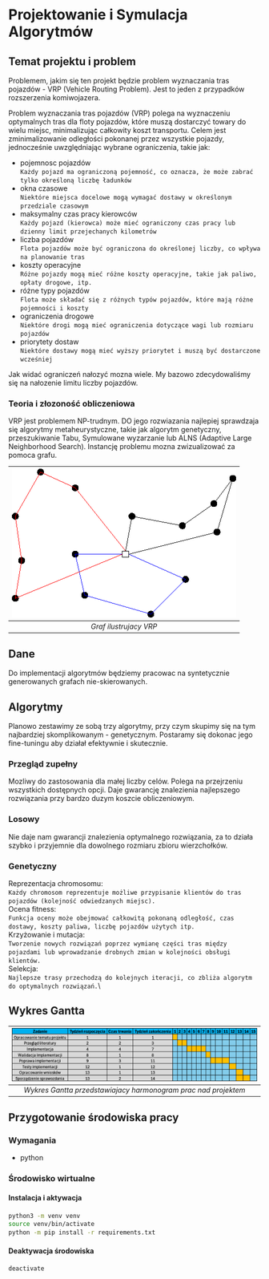 # Projektowanie i Symulacja Algorytmów

## Temat projektu i problem

Problemem, jakim się ten projekt będzie problem wyznaczania tras pojazdów - VRP (Vehicle Routing Problem).
Jest to jeden z przypadków rozszerzenia komiwojazera.

Problem wyznaczania tras pojazdów (VRP) polega na wyznaczeniu optymalnych tras dla floty pojazdów, które muszą dostarczyć towary do wielu miejsc, minimalizując całkowity koszt transportu. Celem jest zminimalizowanie odległości pokonanej przez wszystkie pojazdy, jednocześnie uwzględniając wybrane ograniczenia, takie jak:

- pojemnosc pojazdów \
   `Każdy pojazd ma ograniczoną pojemność, co oznacza, że może zabrać tylko określoną liczbę ładunków`
- okna czasowe \
   `Niektóre miejsca docelowe mogą wymagać dostawy w określonym przedziale czasowym`
- maksymalny czas pracy kierowców \
   `Każdy pojazd (kierowca) może mieć ograniczony czas pracy lub dzienny limit przejechanych kilometrów`
- liczba pojazdów \
   `Flota pojazdów może być ograniczona do określonej liczby, co wpływa na planowanie tras`
- koszty operacyjne \
   `Różne pojazdy mogą mieć różne koszty operacyjne, takie jak paliwo, opłaty drogowe, itp.`
- różne typy pojazdów \
   `Flota może składać się z różnych typów pojazdów, które mają różne pojemności i koszty`
- ograniczenia drogowe \
   `Niektóre drogi mogą mieć ograniczenia dotyczące wagi lub rozmiaru pojazdów`
- priorytety dostaw \
   `Niektóre dostawy mogą mieć wyższy priorytet i muszą być dostarczone wcześniej`

Jak widać ograniczeń nałozyć mozna wiele. My bazowo zdecydowaliśmy się na nałozenie limitu liczby pojazdów.

### Teoria i złozoność obliczeniowa

VRP jest problemem NP-trudnym. DO jego rozwiazania najlepiej sprawdzaja się algorytmy metaheurystyczne, takie jak algorytm genetyczny, przeszukiwanie Tabu, Symulowane wyzarzanie lub ALNS (Adaptive Large Neighborhood Search). Instancję problemu mozna zwizualizować za pomoca grafu.

| ![Graf ilustrujacy VRP](images/vrp-instance.png) |
|:--:|
| _Graf ilustrujacy VRP_ |



## Dane

Do implementacji algorytmów będziemy pracowac na syntetycznie generowanych grafach nie-skierowanych.

## Algorytmy

Planowo zestawimy ze sobą trzy algorytmy, przy czym skupimy się na tym najbardziej skomplikowanym - genetycznym. Postaramy się dokonac jego fine-tuningu aby działał efektywnie i skutecznie.

### Przegląd zupełny

Mozliwy do zastosowania dla małej liczby celów. Polega na przejrzeniu wszystkich dostępnych opcji. Daje gwarancję znalezienia najlepszego rozwiązania przy bardzo duzym koszcie obliczeniowym.

### Losowy

Nie daje nam gwarancji znalezienia optymalnego rozwiązania, za to działa szybko i przyjemnie dla dowolnego rozmiaru zbioru wierzchołków.

### Genetyczny

Reprezentacja chromosomu: \
`Każdy chromosom reprezentuje możliwe przypisanie klientów do tras pojazdów (kolejność odwiedzanych miejsc).` \
Ocena fitness: \
`Funkcja oceny może obejmować całkowitą pokonaną odległość, czas dostawy, koszty paliwa, liczbę pojazdów użytych itp.`\
Krzyżowanie i mutacja: \
`Tworzenie nowych rozwiązań poprzez wymianę części tras między pojazdami lub wprowadzanie drobnych zmian w kolejności obsługi klientów.` \
Selekcja: \
`Najlepsze trasy przechodzą do kolejnych iteracji, co zbliża algorytm do optymalnych rozwiązań.`\

## Wykres Gantta

| ![Wykres Gantta](images/PSA-Gantt.png) |
|:--:|
| _Wykres Gantta przedstawiajacy harmonogram prac nad projektem_ |

## Przygotowanie środowiska pracy

### Wymagania

- python

### Środowisko wirtualne

#### Instalacja i aktywacja

```bash
python3 -m venv venv
source venv/bin/activate
python -m pip install -r requirements.txt
```

#### Deaktywacja środowiska

```bash
deactivate
```
